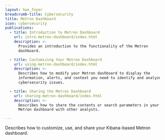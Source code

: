 ```yaml
---
layout: hwx_foyer
breadcrumb-title: Cybersecurity
title: Metron Dashboard
icon: cybersecurity
publications:
  - title: Introduction to Metron Dashboard
    url: intro-metron-dashboard/index.html
    description: >-
      Provides an introduction to the functionality of the Metron
      dashboard.

  - title: Customizing Your Metron Dashboard
    url: using-metron-dashboard/index.html
    description: >-
      Describes how to modify your Metron dashboard to display the
      information, alerts, and context you need to identify and analyze
      cybersecurity issues.

  - title: Sharing the Metron Dashboard
    url: sharing-metron-dashboard/index.html
    description: >-
      Describes how to share the contents or search parameters in your
      Metron dashboard with other analysts.

---
```


Describes how to customize, use, and share your Kibana-based Metron
dashboard. 
  
